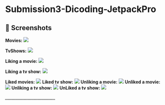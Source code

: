 # Submission3-Dicoding-JetpackPro
 
## 📸 Screenshots

**Movies:**
![](https://i.ibb.co/F61x2kf/ss1.png)

**TvShows:** 
![](https://i.ibb.co/W0BRbm8/ss2.png)

**Liking a movie:**
![](https://i.ibb.co/kJgLXyk/ss3.png)

**Liking a tv show:**
![](https://i.ibb.co/dgG34CX/ss4.png)

**Liked movies:**
![](https://i.ibb.co/mzHFZDY/ss5.png)
**Liked tv show:**
![](https://i.ibb.co/Sr06PRb/ss6.png)
**Unliking a movie:**
![](https://i.ibb.co/qL8CRQY/ss7.png)
**Unliked a movie:**
![](https://i.ibb.co/9NJvrHC/ss8.png)
**Unliking a tv show:**
![](https://i.ibb.co/4jt8xrH/ss9.png)
**UnLiked a tv show:**
![](https://i.ibb.co/5KFwdnM/ss10.png)


*_________________________*
